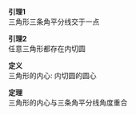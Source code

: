 **引理1**  
三角形三条角平分线交于一点  
  
**引理2**  
任意三角形都存在内切圆  
  
**定义**  
三角形的内心: 内切圆的圆心  
  
**定理**  
三角形的内心与三条角平分线角度重合  
